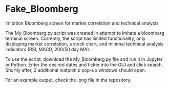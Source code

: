 # Fake_Bloomberg
Imitation Bloomberg screen for market correlation and technical analysis

The My_Bloomberg.py script was created in attempt to imitate a bloomberg terminal screen.
Currently, the script has limited functionality, only displaying market correlation,
a stock chart, and minimal technical analysis indicators (RSI, MACD, 200/50 day MA). 

To use the script, download the My_Bloomberg.py file and run it in Jupyter or Python. 
Enter the desired dates and ticker into the GUI and click search. Shortly after, 2 additional
matplotlib pop-up windows should open. 

For an example output, check the .png file in the repository.
